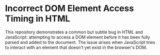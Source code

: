 # Incorrect DOM Element Access Timing in HTML

This repository demonstrates a common but subtle bug in HTML and JavaScript: attempting to access a DOM element before it has been fully parsed and added to the document.  The issue arises when JavaScript tries to interact with an element that doesn't yet exist in the browser's DOM.